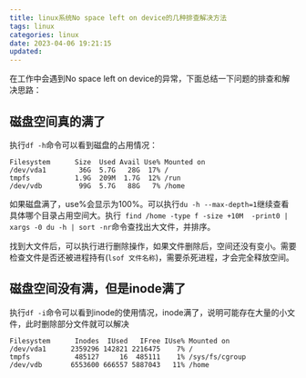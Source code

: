 ```yaml
---
title: linux系统No space left on device的几种排查解决方法
tags: linux
categories: linux
date: 2023-04-06 19:21:15
updated:
---
```


在工作中会遇到No space left on device的异常，下面总结一下问题的排查和解决思路：

## 磁盘空间真的满了
执行```df -h```命令可以看到磁盘的占用情况：

```
Filesystem      Size  Used Avail Use% Mounted on
/dev/vda1        36G  5.7G   28G  17% /
tmpfs           1.9G  209M  1.7G  12% /run
/dev/vdb         99G  5.7G   88G   7% /home
```
如果磁盘满了，use%会显示为100%。可以执行```du -h --max-depth=1```继续查看具体哪个目录占用空间大。执行``` find /home -type f -size +10M  -print0 |  xargs -0 du -h | sort -nr```命令查找出大文件，并排序。

找到大文件后，可以执行进行删除操作，如果文件删除后，空间还没有变小。需要检查文件是否还被进程持有(```lsof 文件名称```)，需要杀死进程，才会完全释放空间。

## 磁盘空间没有满，但是inode满了
执行```df -i```命令可以看到inode的使用情况，inode满了，说明可能存在大量的小文件，此时删除部分文件就可以解决
```
Filesystem      Inodes  IUsed   IFree IUse% Mounted on
/dev/vda1      2359296 142821 2216475    7% /
tmpfs           485127     16  485111    1% /sys/fs/cgroup
/dev/vdb       6553600 666557 5887043   11% /home
```